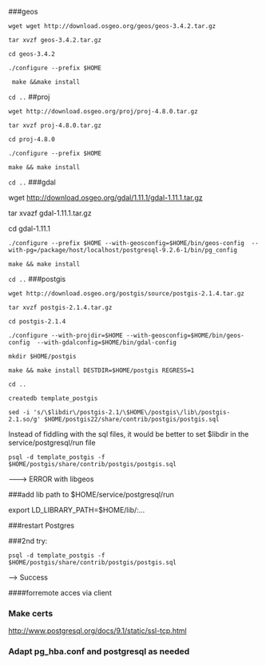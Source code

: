 ###geos


`wget wget http://download.osgeo.org/geos/geos-3.4.2.tar.gz`

`tar xvzf geos-3.4.2.tar.gz`

`cd geos-3.4.2`


`./configure --prefix $HOME`

` make &&make install`

`cd ..`
##proj

`wget http://download.osgeo.org/proj/proj-4.8.0.tar.gz`

`tar xvzf proj-4.8.0.tar.gz`

`cd proj-4.8.0`


`./configure --prefix $HOME`

`make && make install`

`cd ..`
###gdal

 wget http://download.osgeo.org/gdal/1.11.1/gdal-1.11.1.tar.gz

tar xvazf  gdal-1.11.1.tar.gz

cd  gdal-1.11.1

`./configure --prefix $HOME --with-geosconfig=$HOME/bin/geos-config  --with-pg=/package/host/localhost/postgresql-9.2.6-1/bin/pg_config`

`make && make install`

`cd ..`
###postgis

`wget http://download.osgeo.org/postgis/source/postgis-2.1.4.tar.gz`

`tar xvzf postgis-2.1.4.tar.gz`

`cd postgis-2.1.4`

`./configure --with-projdir=$HOME --with-geosconfig=$HOME/bin/geos-config  --with-gdalconfig=$HOME/bin/gdal-config`

`mkdir $HOME/postgis`

`make && make install DESTDIR=$HOME/postgis REGRESS=1`

`cd ..`

`createdb template_postgis`

`sed -i 's/\$libdir\/postgis-2.1/\$HOME\/postgis\/lib\/postgis-2.1.so/g' $HOME/postgis22/share/contrib/postgis/postgis.sql`

Instead of fiddling with the sql files, it would be better to set $libdir in the service/postgresql/run file

`psql -d template_postgis -f $HOME/postgis/share/contrib/postgis/postgis.sql`

---> ERROR with libgeos

###add lib path to $HOME/service/postgresql/run

export LD_LIBRARY_PATH=$HOME/lib/:...



###restart Postgres

###2nd try:

`psql -d template_postgis -f $HOME/postgis/share/contrib/postgis/postgis.sql`

--> Success

####forremote acces via client

### Make certs

http://www.postgresql.org/docs/9.1/static/ssl-tcp.html

### Adapt pg_hba.conf and postgresql as needed



